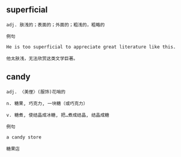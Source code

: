 ## superficial
```
adj. 肤浅的；表面的；外面的；粗浅的，粗略的

例句

He is too superficial to appreciate great literature like this.

他太肤浅，无法欣赏这类文学巨著。
```
## candy
```
adj. 〈美俚〉(服饰)花哨的

n. 糖果, 巧克力, 一块糖（或巧克力）

v. 糖煮, 使结晶成冰糖, 把…煮成结晶, 结晶成糖

例句

a candy store

糖果店
```